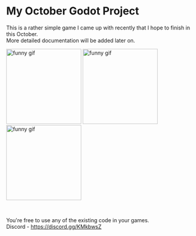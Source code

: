 # My October Godot Project

This is a rather simple game I came up with recently that I hope to finish in this October.<br>
More detailed documentation will be added later on.

<img width="200px" alt="funny gif" src="https://media.tenor.com/EBIzaex0_i4AAAAi/halloween-pumpkin.gif" /> <img width="200px" alt="funny gif" src="https://media.tenor.com/p_Kvt4X58OcAAAAi/halloween-october.gif" /> <img width="200px" alt="funny gif" src="https://media.tenor.com/pmx3ZcB4NHUAAAAi/love-you-latte-latte.gif" />

<br>

You're free to use any of the existing code in your games.<br>
Discord - https://discord.gg/KMkbwsZ

